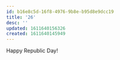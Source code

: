 ```yaml
---
id: b16e8c5d-16f8-4976-9b8e-b95d8e9dcc19
title: '26'
desc: ''
updated: 1611640156326
created: 1611640145949
---
```


Happy Republic Day!
